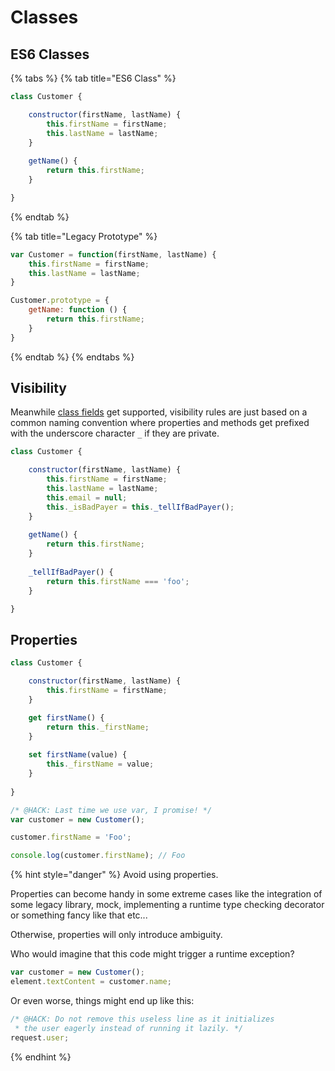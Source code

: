 # Classes

## ES6 Classes

{% tabs %}
{% tab title="ES6 Class" %}
```javascript
class Customer {

    constructor(firstName, lastName) {
        this.firstName = firstName;
        this.lastName = lastName;
    }
    
    getName() {
        return this.firstName;
    }

}
```
{% endtab %}

{% tab title="Legacy Prototype" %}
```javascript
var Customer = function(firstName, lastName) {
    this.firstName = firstName;
    this.lastName = lastName;
}

Customer.prototype = {
    getName: function () {
        return this.firstName;
    }
}
```
{% endtab %}
{% endtabs %}

## Visibility

Meanwhile [class fields](https://github.com/tc39/proposal-class-fields) get supported, visibility rules are just based on a common naming convention where properties and methods get prefixed with the underscore character `_` if they are private.

```javascript
class Customer {

    constructor(firstName, lastName) {
        this.firstName = firstName;
        this.lastName = lastName;
        this.email = null;
        this._isBadPayer = this._tellIfBadPayer();
    }
    
    getName() {
        return this.firstName;
    }
    
    _tellIfBadPayer() {
        return this.firstName === 'foo';
    }

}
```

## Properties

```javascript
class Customer {

    constructor(firstName, lastName) {
        this.firstName = firstName;
    }

    get firstName() {
        return this._firstName;
    }
    
    set firstName(value) {
        this._firstName = value;
    }
    
}

/* @HACK: Last time we use var, I promise! */
var customer = new Customer();

customer.firstName = 'Foo';

console.log(customer.firstName); // Foo
```

{% hint style="danger" %}
Avoid using properties.

Properties can become handy in some extreme cases like the integration of some legacy library, mock, implementing a runtime type checking decorator or something fancy like that etc...

Otherwise, properties will only introduce ambiguity.

Who would imagine that this code might trigger a runtime exception?

```javascript
var customer = new Customer();
element.textContent = customer.name;
```

Or even worse, things might end up like this:

```javascript
/* @HACK: Do not remove this useless line as it initializes
 * the user eagerly instead of running it lazily. */
request.user;
```
{% endhint %}



